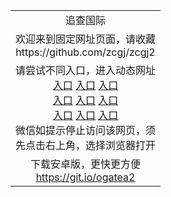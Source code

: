 <table>
  <tr>
    <td align=center>追查国际</td>
  </tr>
  <tr>
    <td align=center>
      欢迎来到固定网址页面，请收藏<br/>
      https://github.com/zcgj/zcgj2<br/>
    </td>
  </tr>
  <tr>
    <td align=center>请尝试不同入口，进入动态网址<br/>
      <a href="https://s3-us-west-1.amazonaws.com/ogaten/show.htm?r841977&from=oZcgj">入口</a>
      <a href="https://s3.us-east-2.amazonaws.com/ogateh/show.htm?r841977&from=oZcgj">入口</a>
      <a href="https://s3.eu-west-2.amazonaws.com/ogatel/show.htm?r841977&from=oZcgj">入口</a><br/>
      <a href="https://s3.ap-south-1.amazonaws.com/ogatem/show.htm?r841977&from=oZcgj">入口</a>
      <a href="https://s3.ap-northeast-2.amazonaws.com/ogates/show.htm?r841977&from=oZcgj">入口</a>
      <a href="https://s3-ap-northeast-1.amazonaws.com/ogatet/show.htm?r841977&from=oZcgj">入口</a><br/>
      <a href="https://s3.eu-central-1.amazonaws.com/ogatef/show.htm?r841977&from=oZcgj">入口</a>
      <a href="https://s3.ca-central-1.amazonaws.com/ogatec/show.htm?r841977&from=oZcgj">入口</a>
      <a href="https://s3-ap-southeast-2.amazonaws.com/ogatey/show.htm?r841977&from=oZcgj">入口</a><br/>
      微信如提示停止访问该网页，须<br/>
      先点击右上角，选择浏览器打开<br/>
    </td>
  </tr>
  <tr>
    <td align=center>
      下载安卓版，更快更方便<br/><a href="https://raw.githubusercontent.com/olift/olift/master/oGate.apk">https://git.io/ogatea2</a><br/>
    </td>
  </tr>
</table>
